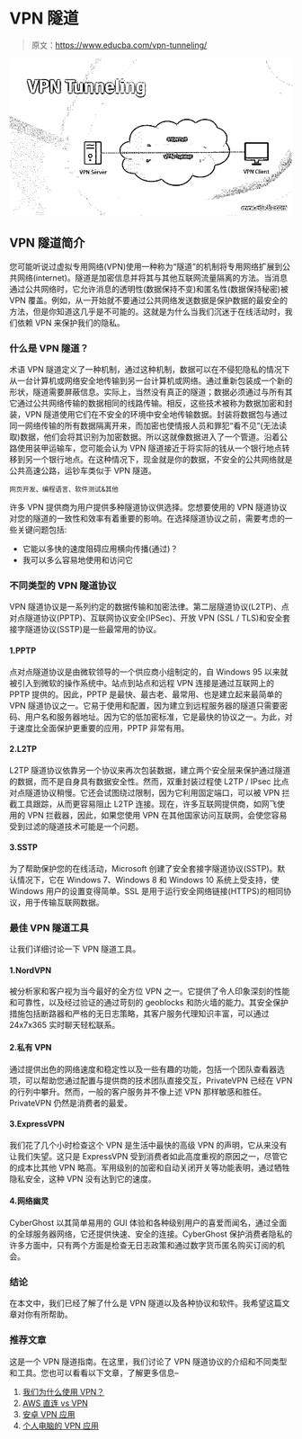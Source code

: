 # VPN 隧道

> 原文：<https://www.educba.com/vpn-tunneling/>

![VPN-Tunneling](img/50e2a5056b92f051d893790ba047fa9d.png)



## VPN 隧道简介

您可能听说过虚拟专用网络(VPN)使用一种称为“隧道”的机制将专用网络扩展到公共网络(internet)。隧道是加密信息并将其与其他互联网流量隔离的方法。当消息通过公共网络时，它允许消息的透明性(数据保持不变)和匿名性(数据保持秘密)被 VPN 覆盖。例如，从一开始就不要通过公共网络发送数据是保护数据的最安全的方法，但是你知道这几乎是不可能的。这就是为什么当我们沉迷于在线活动时，我们依赖 VPN 来保护我们的隐私。

### 什么是 VPN 隧道？

术语 VPN 隧道定义了一种机制，通过这种机制，数据可以在不侵犯隐私的情况下从一台计算机或网络安全地传输到另一台计算机或网络。通过重新包装成一个新的形状，隧道需要屏蔽信息。实际上，当然没有真正的隧道；数据必须通过与所有其它通过公共网络传输的数据相同的线路传输。相反，这些技术被称为数据加密和封装，VPN 隧道使用它们在不安全的环境中安全地传输数据。封装将数据包与通过同一网络传输的所有数据隔离开来，而加密也使情报人员和罪犯“看不见”(无法读取)数据，他们会将其识别为加密数据。所以这就像数据进入了一个管道。沿着公路使用装甲运输车，您可能会认为 VPN 隧道接近于将实际的钱从一个银行地点转移到另一个银行地点。在这种情况下，现金就是你的数据，不安全的公共网络就是公共高速公路，运钞车类似于 VPN 隧道。

<small>网页开发、编程语言、软件测试&其他</small>

许多 VPN 提供商为用户提供多种隧道协议供选择。您想要使用的 VPN 隧道协议对您的隧道的一致性和效率有着重要的影响。在选择隧道协议之前，需要考虑的一些关键问题包括:

*   它能以多快的速度阻碍应用横向传播(通过)？
*   我可以多么容易地使用和访问它

### 不同类型的 VPN 隧道协议

VPN 隧道协议是一系列约定的数据传输和加密法律。第二层隧道协议(L2TP)、点对点隧道协议(PPTP)、互联网协议安全(IPSec)、开放 VPN (SSL / TLS)和安全套接字隧道协议(SSTP)是一些最常用的协议。

#### 1.PPTP

点对点隧道协议是由微软领导的一个供应商小组制定的，自 Windows 95 以来就被引入到微软的操作系统中。站点到站点和远程 VPN 连接是通过互联网上的 PPTP 提供的。因此，PPTP 是最快、最古老、最常用、也是建立起来最简单的 VPN 隧道协议之一。它易于使用和配置，因为建立到远程服务器的隧道只需要密码、用户名和服务器地址。因为它的低加密标准，它是最快的协议之一。为此，对于速度比全面保护更重要的应用，PPTP 非常有用。

#### 2.L2TP

L2TP 隧道协议依靠另一个协议来再次包装数据，建立两个安全层来保护通过隧道的数据，而不是自身具有数据安全性。然而，双重封装过程使 L2TP / IPsec 比点对点隧道协议稍慢。它还会试图绕过限制，因为它利用固定端口，可以被 VPN 拦截工具跟踪，从而更容易阻止 L2TP 连接。现在，许多互联网提供商，如网飞使用的 VPN 拦截器，因此，如果您使用 VPN 在其他国家访问互联网，会使您容易受到过滤的隧道技术可能是一个问题。

#### 3.SSTP

为了帮助保护您的在线活动，Microsoft 创建了安全套接字隧道协议(SSTP)。默认情况下，它在 Windows 7、Windows 8 和 Windows 10 系统上受支持，使 Windows 用户的设置变得简单。SSL 是用于运行安全网络链接(HTTPS)的相同协议，用于传输互联网数据。

### 最佳 VPN 隧道工具

让我们详细讨论一下 VPN 隧道工具。

#### 1.NordVPN

被分析家和客户视为当今最好的全方位 VPN 之一。它提供了令人印象深刻的性能和可靠性，以及经过验证的通过苛刻的 geoblocks 和防火墙的能力。其安全保护措施包括断路器和严格的无日志策略，其客户服务代理知识丰富，可以通过 24x7x365 实时聊天轻松联系。

#### 2.私有 VPN

通过提供出色的网络速度和稳定性以及一些有趣的功能，包括一个团队查看器选项，可以帮助您通过配置与提供商的技术团队直接交互，PrivateVPN 已经在 VPN 的行列中攀升。然而，一般的客户服务并不像上述 VPN 那样敏感和胜任。PrivateVPN 仍然是消费者的最爱。

#### 3.ExpressVPN

我们花了几个小时检查这个 VPN 是生活中最快的高级 VPN 的声明，它从来没有让我们失望。这只是 ExpressVPN 受到消费者如此高度重视的原因之一，尽管它的成本比其他 VPN 略高。军用级别的加密和自动关闭开关等功能表明，通过牺牲隐私安全，这种 VPN 没有达到它的速度。

#### 4.网络幽灵

CyberGhost 以其简单易用的 GUI 体验和各种级别用户的喜爱而闻名，通过全面的全球服务器网络，它还提供快速、安全的连接。CyberGhost 保护消费者隐私的许多方面中，只有两个方面是检查无日志政策和通过数字货币匿名购买订阅的机会。

### 结论

在本文中，我们已经了解了什么是 VPN 隧道以及各种协议和软件。我希望这篇文章对你有所帮助。

### 推荐文章

这是一个 VPN 隧道指南。在这里，我们讨论了 VPN 隧道协议的介绍和不同类型和工具。您也可以看看以下文章，了解更多信息–

1.  [我们为什么使用 VPN？](https://www.educba.com/why-we-use-vpn/)
2.  [AWS 直连 vs VPN](https://www.educba.com/aws-direct-connect-vs-vpn/)
3.  [安卓 VPN 应用](https://www.educba.com/vpn-applications-for-android/)
4.  [个人电脑的 VPN 应用](https://www.educba.com/vpn-applications-for-pc/)






